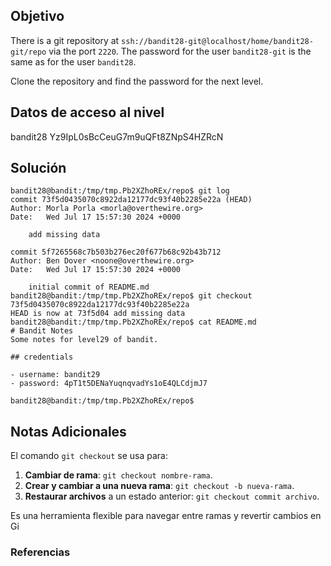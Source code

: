 ## Objetivo
There is a git repository at `ssh://bandit28-git@localhost/home/bandit28-git/repo` via the port `2220`. The password for the user `bandit28-git` is the same as for the user `bandit28`.

Clone the repository and find the password for the next level.
[](https://github.com/armandoportillo0101/Seguridad-de-Redes/blob/main/Plantilla.md#objetivo)

## Datos de acceso al nivel
bandit28
Yz9IpL0sBcCeuG7m9uQFt8ZNpS4HZRcN
[](https://github.com/armandoportillo0101/Seguridad-de-Redes/blob/main/Plantilla.md#datos-de-acceso-al-nivel)

## Solución
```
bandit28@bandit:/tmp/tmp.Pb2XZhoREx/repo$ git log
commit 73f5d0435070c8922da12177dc93f40b2285e22a (HEAD)
Author: Morla Porla <morla@overthewire.org>
Date:   Wed Jul 17 15:57:30 2024 +0000

    add missing data

commit 5f7265568c7b503b276ec20f677b68c92b43b712
Author: Ben Dover <noone@overthewire.org>
Date:   Wed Jul 17 15:57:30 2024 +0000

    initial commit of README.md
bandit28@bandit:/tmp/tmp.Pb2XZhoREx/repo$ git checkout 73f5d0435070c8922da12177dc93f40b2285e22a
HEAD is now at 73f5d04 add missing data
bandit28@bandit:/tmp/tmp.Pb2XZhoREx/repo$ cat README.md
# Bandit Notes
Some notes for level29 of bandit.

## credentials

- username: bandit29
- password: 4pT1t5DENaYuqnqvadYs1oE4QLCdjmJ7

bandit28@bandit:/tmp/tmp.Pb2XZhoREx/repo$

```
[](https://github.com/armandoportillo0101/Seguridad-de-Redes/blob/main/Plantilla.md#soluci%C3%B3n)

## Notas Adicionales
El comando `git checkout` se usa para:

1. **Cambiar de rama**: `git checkout nombre-rama`.
2. **Crear y cambiar a una nueva rama**: `git checkout -b nueva-rama`.
3. **Restaurar archivos** a un estado anterior: `git checkout commit archivo`.

Es una herramienta flexible para navegar entre ramas y revertir cambios en Gi
[](https://github.com/armandoportillo0101/Seguridad-de-Redes/blob/main/Plantilla.md#notas-adicionales)

### Referencias